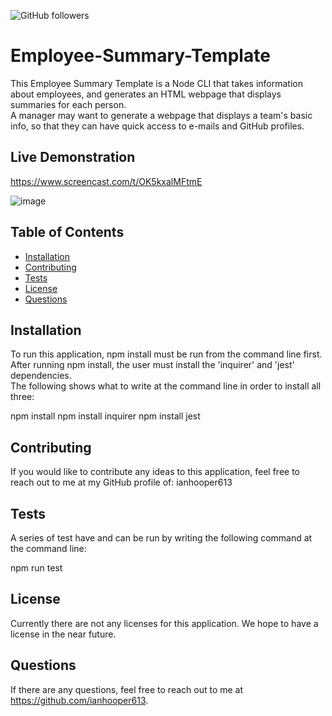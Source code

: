 ![GitHub followers](https://img.shields.io/github/followers/ianhooper613?label=Follow&style=social)

# Employee-Summary-Template
This Employee Summary Template is a Node CLI that takes information about employees, and generates 
an HTML webpage that displays summaries for each person.  
A manager may want to generate a webpage that displays a team's basic info, so that they can have
quick access to e-mails and GitHub profiles.

## Live Demonstration
https://www.screencast.com/t/OK5kxalMFtmE

![image](https://user-images.githubusercontent.com/60622571/79917818-4242f080-83f9-11ea-8c9f-c1949c16d4fe.png)


  
  ## Table of Contents
  * [Installation](#Installation)
  * [Contributing](#Contributing)
  * [Tests](#Tests)
  * [License](#License)
  * [Questions](#Questions)
  
  ## Installation
  To run this application, npm install must be run from the command line first.  After running npm install,
  the user must install the 'inquirer' and 'jest' dependencies.  
  The following shows what to write at the command line in order to install all three:

  npm install
  npm install inquirer
  npm install jest
  
  ## Contributing
  If you would like to contribute any ideas to this application, feel free to reach out to me at my GitHub
  profile of: ianhooper613

  ## Tests
  A series of test have and can be run by writing the following command at the command line:
  
  npm run test

  ## License
  Currently there are not any licenses for this application.  We hope to have a license in the near future.

  ## Questions
  If there are any questions, feel free to reach out to me at https://github.com/ianhooper613.
 